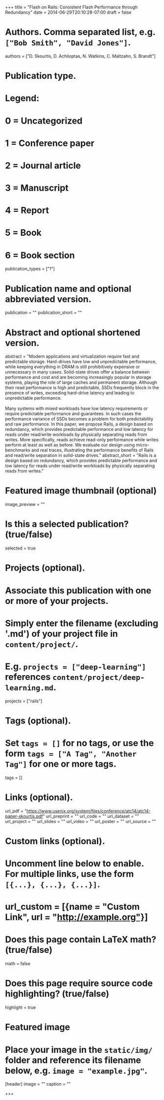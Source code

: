 +++
title = "Flash on Rails: Consistent Flash Performance through Redundancy"
date = 2014-06-29T20:10:28-07:00
draft = false

# Authors. Comma separated list, e.g. `["Bob Smith", "David Jones"]`.
authors = ["D. Skourtis, D. Achlioptas, N. Watkins, C. Maltzahn, S. Brandt"]

# Publication type.
# Legend:
# 0 = Uncategorized
# 1 = Conference paper
# 2 = Journal article
# 3 = Manuscript
# 4 = Report
# 5 = Book
# 6 = Book section
publication_types = ["1"]

# Publication name and optional abbreviated version.
publication = ""
publication_short = ""

# Abstract and optional shortened version.
abstract = "Modern applications and virtualization require fast and predictable storage. Hard-drives have low and unpredictable performance, while keeping everything in DRAM is still prohibitively expensive or unnecessary in many cases. Solid-state drives offer a balance between performance and cost and are becoming increasingly popular in storage systems, playing the role of large caches and permanent storage. Although their read performance is high and predictable, SSDs frequently block in the presence of writes, exceeding hard-drive latency and leading to unpredictable performance. <br/><br/>  Many systems with mixed workloads have low latency requirements or require predictable performance and guarantees. In such cases the performance variance of SSDs becomes a problem for both predictability and raw performance. In this paper, we propose Rails, a design based on redundancy, which provides predictable performance and low latency for reads under read/write workloads by physically separating reads from writes. More specifically, reads achieve read-only performance while writes perform at least as well as before. We evaluate our design using micro-benchmarks and real traces, illustrating the performance benefits of Rails and read/write separation in solid-state drives."
abstract_short = "Rails is a design based on redundancy, which provides predictable performance and low latency for reads under read/write workloads by physically separating reads from writes."

# Featured image thumbnail (optional)
image_preview = ""

# Is this a selected publication? (true/false)
selected = true

# Projects (optional).
#   Associate this publication with one or more of your projects.
#   Simply enter the filename (excluding '.md') of your project file in `content/project/`.
#   E.g. `projects = ["deep-learning"]` references `content/project/deep-learning.md`.
projects = ["rails"]

# Tags (optional).
#   Set `tags = []` for no tags, or use the form `tags = ["A Tag", "Another Tag"]` for one or more tags.
tags = []

# Links (optional).
url_pdf = "https://www.usenix.org/system/files/conference/atc14/atc14-paper-skourtis.pdf"
url_preprint = ""
url_code = ""
url_dataset = ""
url_project = ""
url_slides = ""
url_video = ""
url_poster = ""
url_source = ""

# Custom links (optional).
#   Uncomment line below to enable. For multiple links, use the form `[{...}, {...}, {...}]`.
# url_custom = [{name = "Custom Link", url = "http://example.org"}]

# Does this page contain LaTeX math? (true/false)
math = false

# Does this page require source code highlighting? (true/false)
highlight = true

# Featured image
# Place your image in the `static/img/` folder and reference its filename below, e.g. `image = "example.jpg"`.
[header]
image = ""
caption = ""

+++
